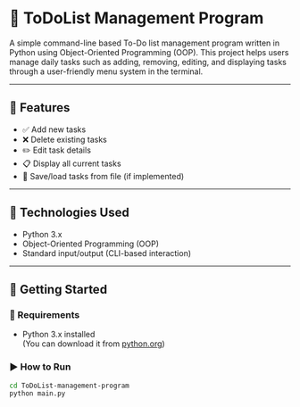 # 📝 ToDoList Management Program

A simple command-line based To-Do list management program written in Python using Object-Oriented Programming (OOP). This project helps users manage daily tasks such as adding, removing, editing, and displaying tasks through a user-friendly menu system in the terminal.

---

## 📌 Features

- ✅ Add new tasks
- ❌ Delete existing tasks
- ✏️ Edit task details
- 📋 Display all current tasks
- 💾 Save/load tasks from file (if implemented)

---

## 🧠 Technologies Used

- Python 3.x
- Object-Oriented Programming (OOP)
- Standard input/output (CLI-based interaction)

---

## 🚀 Getting Started

### 🔧 Requirements

- Python 3.x installed  
(You can download it from [python.org](https://www.python.org/downloads/))

### ▶️ How to Run

```bash
cd ToDoList-management-program
python main.py
